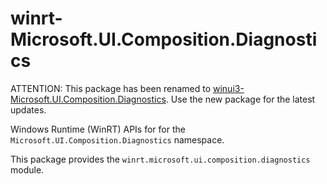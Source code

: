 <!-- warning: Please don't edit this file. It was automatically generated. -->

# winrt-Microsoft.UI.Composition.Diagnostics

ATTENTION: This package has been renamed to
[winui3-Microsoft.UI.Composition.Diagnostics](https://pypi.org/project/winui3-Microsoft.UI.Composition.Diagnostics/).
Use the new package for the latest updates.

Windows Runtime (WinRT) APIs for for the `Microsoft.UI.Composition.Diagnostics` namespace.

This package provides the `winrt.microsoft.ui.composition.diagnostics` module.
